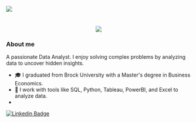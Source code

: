 <img src="images/svg/header_en.svg"></img>

<h1 align="center">
  <a href="https://git.io/typing-svg">
    <img src="https://readme-typing-svg.herokuapp.com/?lines=Welcome+to+My+Profile;+I'm+Zhihong+Mai;Nice+to+see+you!+👋&center=true&size=30&font=Lato&color=blue&speed=20">
  </a>
</h1>

### About me
A passionate Data Analyst.  I enjoy solving complex problems by analyzing data to uncover hidden insights.
- 🎓 I graduated from Brock University with a Master's degree in Business Economics.
- 💼 I work with tools like SQL, Python, Tableau, PowerBI, and Excel to analyze data.
- 


[![Linkedin Badge](https://img.shields.io/badge/-zhmai-blue?style=flat&logo=Linkedin&logoColor=white&link=https://www.linkedin.com/in/zhmai/)](https://www.linkedin.com/in/zhmai/)

